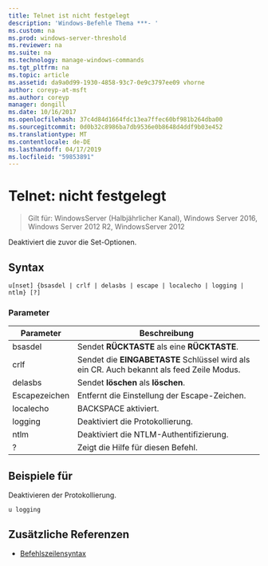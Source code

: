 ```yaml
---
title: Telnet ist nicht festgelegt
description: 'Windows-Befehle Thema ***- '
ms.custom: na
ms.prod: windows-server-threshold
ms.reviewer: na
ms.suite: na
ms.technology: manage-windows-commands
ms.tgt_pltfrm: na
ms.topic: article
ms.assetid: da9a0d99-1930-4858-93c7-0e9c3797ee09 vhorne
author: coreyp-at-msft
ms.author: coreyp
manager: dongill
ms.date: 10/16/2017
ms.openlocfilehash: 37c4d84d1664fdc13ea7ffec60bf981b264dba00
ms.sourcegitcommit: 0d0b32c8986ba7db9536e0b8648d4ddf9b03e452
ms.translationtype: MT
ms.contentlocale: de-DE
ms.lasthandoff: 04/17/2019
ms.locfileid: "59853891"
---
```

# <a name="telnet-unset"></a>Telnet: nicht festgelegt

>Gilt für: WindowsServer (Halbjährlicher Kanal), Windows Server 2016, Windows Server 2012 R2, WindowsServer 2012

Deaktiviert die zuvor die Set-Optionen.   
## <a name="syntax"></a>Syntax  
```  
u[nset] {bsasdel | crlf | delasbs | escape | localecho | logging | ntlm} [?]  
```  
### <a name="parameters"></a>Parameter  
|Parameter|Beschreibung|  
|-------|--------|  
|bsasdel|Sendet **RÜCKTASTE** als eine **RÜCKTASTE**.|  
|crlf|Sendet die **EINGABETASTE** Schlüssel wird als ein CR. Auch bekannt als feed Zeile Modus.|  
|delasbs|Sendet **löschen** als **löschen**.|  
|Escapezeichen|Entfernt die Einstellung der Escape-Zeichen.|  
|localecho|BACKSPACE aktiviert.|  
|logging|Deaktiviert die Protokollierung.|  
|ntlm|Deaktiviert die NTLM-Authentifizierung.|  
|?|Zeigt die Hilfe für diesen Befehl.|  
## <a name="BKMK_Examples"></a>Beispiele für  
Deaktivieren der Protokollierung.  
```  
u logging  
```  
## <a name="additional-references"></a>Zusätzliche Referenzen  
-   [Befehlszeilensyntax](command-line-syntax-key.md)  
